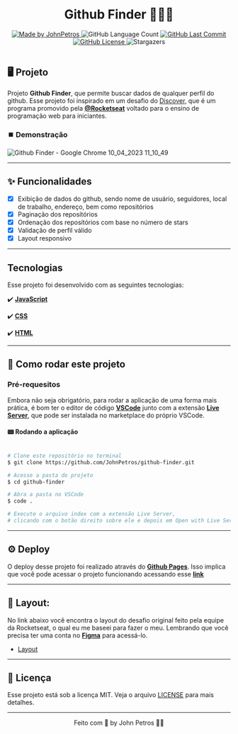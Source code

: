 <h1 align="center">
    Github Finder 👨🏻‍💻
</h1>

<div align="center">
   <a href="https://github.com/JohnPetros">
      <img alt="Made by JohnPetros" src="https://img.shields.io/badge/made%20by-JohnPetros-blueviolet">
   </a>
   <img alt="GitHub Language Count" src="https://img.shields.io/github/languages/count/JohnPetros/github-finder">
   <a href="https://github.com/JohnPetros/github-finder/commits/main">
      <img alt="GitHub Last Commit" src="https://img.shields.io/github/last-commit/JohnPetros/github-finder">
   </a>
  </a>
   </a>
   <a href="https://github.com/JohnPetros/github-finder/blob/main/LICENSE.md">
      <img alt="GitHub License" src="https://img.shields.io/github/license/JohnPetros/github-finder">
   </a>
    <img alt="Stargazers" src="https://img.shields.io/github/stars/JohnPetros/github-finder?style=social">
</div>

<br>

## 🖥️ Projeto

Projeto **Github Finder**, que permite buscar dados de qualquer perfil do github. Esse projeto foi inspirado em um desafio do [Discover](https://www.rocketseat.com.br/discover), que é um programa promovido pela **[@Rocketseat](https://www.rocketseat.com.br/)** voltado para o ensino de programação web para iniciantes.

### ⏹️ Demonstração

![Github Finder - Google Chrome 10_04_2023 11_10_49](https://user-images.githubusercontent.com/93893533/230918912-5aa2d855-d017-47bd-b1e2-119138cd2773.png)


---

## ✨ Funcionalidades

- [x] Exibição de dados do github, sendo nome de usuário, seguidores, local de trabalho, endereço, bem como repositórios
- [x] Paginação dos reposítórios
- [x] Ordenação dos reposítórios com base no número de stars
- [x] Validação de perfil válido
- [x] Layout responsivo

---

## Tecnologias

Esse projeto foi desenvolvido com as seguintes tecnologias:

✔️ **[JavaScript](https://developer.mozilla.org/pt-BR/docs/Web/JavaScript)**

✔️ **[CSS](https://developer.mozilla.org/pt-BR/docs/Web/CSS)**

✔️ **[HTML](https://developer.mozilla.org/pt-BR/docs/Web/HTML)**

---

## 🚀 Como rodar este projeto

### Pré-requesitos

Embora não seja obrigatório, para rodar a aplicação de uma forma mais prática, é bom ter o editor de código **[VSCode](https://code.visualstudio.com/)** junto com a extensão **[Live Server](https://marketplace.visualstudio.com/items?itemName=ritwickdey.LiveServer)**, que pode ser instalada no marketplace do próprio VSCode.

#### 📟 Rodando a aplicação

```bash

# Clone este repositório no terminal
$ git clone https://github.com/JohnPetros/github-finder.git

# Acesse a pasta do projeto
$ cd github-finder

# Abra a pasta no VSCode
$ code .

# Execute o arquivo index com a extensão Live Server,
# clicando com o botão direito sobre ele e depois em Open with Live Server

```

---
## ⚙️ Deploy

O deploy desse projeto foi realizado através do **[Github Pages](https://pages.github.com/)**. Isso implica que você pode acessar o projeto funcionando acessando esse **[link](https://johnpetros.github.io/github-finder/)**

---

## 🎨 Layout:

No link abaixo você encontra o layout do desafio original feito pela equipe da Rocketseat, o qual eu me baseei para fazer o meu. Lembrando que você precisa ter uma conta no **[Figma](http://figma.com/)** para acessá-lo.

- [Layout](https://www.figma.com/file/B3jnuAiZbqzgaXd5CQHvhp/DD-%2F-Rocketcard-(Copy)?node-id=3-2&t=QzL0a87OEoRjlUy4-0)

---

## 📝 Licença

Esse projeto está sob a licença MIT. Veja o arquivo [LICENSE](LICENSE) para mais detalhes.

---

<p align="center">
   Feito com 💜 by John Petros 👋🏻
</p>
